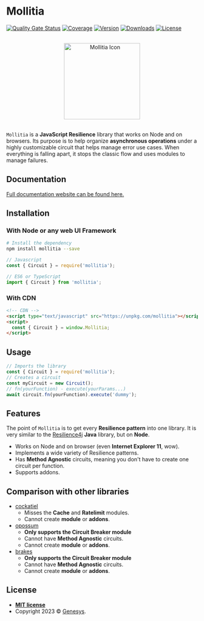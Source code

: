 # Mollitia

[![Quality Gate Status](https://sonarcloud.io/api/project_badges/measure?project=genesys_mollitia&metric=alert_status)](https://sonarcloud.io/dashboard?id=genesys_mollitia)
[![Coverage](https://sonarcloud.io/api/project_badges/measure?project=genesys_mollitia&metric=coverage)](https://sonarcloud.io/dashboard?id=genesys_mollitia)
[![Version](https://img.shields.io/npm/v/mollitia)](https://www.npmjs.com/package/mollitia)
[![Downloads](https://img.shields.io/npm/dt/mollitia)](https://www.npmjs.com/package/mollitia)
[![License](https://img.shields.io/npm/l/mollitia)](https://github.com/cadgerfeast/mollitia/blob/master/LICENSE)

<p align="center"><br/><img width="200" src="https://genesys.github.io/mollitia/icon.svg" alt="Mollitia Icon"/><br/><br/></p>

`Mollitia` is a **JavaScript Resilience** library that works on Node and on browsers.
Its purpose is to help organize **asynchronous operations** under a highly customizable circuit that helps manage error use cases.
When everything is falling apart, it stops the classic flow and uses modules to manage failures.

## Documentation

[Full documentation website can be found here.](https://genesys.github.io/mollitia/)

## Installation

### With Node or any web UI Framework

``` bash
# Install the dependency
npm install mollitia --save
```

``` javascript
// Javascript
const { Circuit } = require('mollitia');
```

``` typescript
// ES6 or TypeScript
import { Circuit } from 'mollitia';
```

### With CDN

``` html
<!-- CDN -->
<script type="text/javascript" src="https://unpkg.com/mollitia"></script>
<script>
  const { Circuit } = window.Mollitia;
</script>
```

## Usage

``` javascript
// Imports the library
const { Circuit } = require('mollitia');
// Creates a circuit
const myCircuit = new Circuit();
// fn(yourFunction) - execute(yourParams...)
await circuit.fn(yourFunction).execute('dummy');
```

## Features

The point of `Mollitia` is to get every **Resilience pattern** into one library.
It is very similar to the [Resilience4j](https://github.com/resilience4j/resilience4j) **Java** library, but on **Node**.

- Works on Node and on browser (even **Internet Explorer 11**, wow).
- Implements a wide variety of Resilience patterns.
- Has **Method Agnostic** circuits, meaning you don't have to create one circuit per function.
- Supports addons.

## Comparison with other libraries

- [cockatiel](https://github.com/connor4312/cockatiel)
  - Misses the **Cache** and **Ratelimit** modules.
  - Cannot create **module** or **addons**.
- [opossum](https://github.com/nodeshift/opossum)
  - **Only supports the Circuit Breaker module**
  - Cannot have **Method Agnostic** circuits.
  - Cannot create **module** or **addons**.
- [brakes](https://github.com/awolden/brakes)
  - **Only supports the Circuit Breaker module**
  - Cannot have **Method Agnostic** circuits.
  - Cannot create **module** or **addons**.

## License

- **[MIT license](http://opensource.org/licenses/mit-license.php)**
- Copyright 2023 © [Genesys](https://www.genesys.com/).
